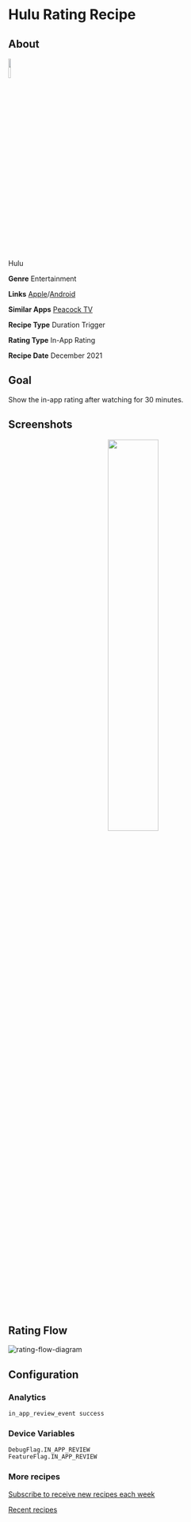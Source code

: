 # Hulu Rating Recipe

## About

<img src='https://play-lh.googleusercontent.com/4whGAVjZGrrlNxzheKAfBXrxggtyAb4euWLeQI8fDfVfdnFEZjE0DZTJ8DKoh64pqcIa=s360' width='10%'>

Hulu

**Genre** Entertainment

**Links** [Apple](https://apps.apple.com/us/app/hulu-watch-tv-series-movies/id376510438)/[Android](https://play.google.com/store/apps/details?id=com.hulu.plus)

**Similar Apps** [Peacock TV](https://ratingrecipes.com/apps/peacock)

**Recipe Type** Duration Trigger

**Rating Type** In-App Rating

**Recipe Date** December 2021

## Goal
Show the in-app rating after watching for 30 minutes.

## Screenshots
<p align="center">
<img src='https://user-images.githubusercontent.com/140911/145857993-de9158b6-0341-4d79-b50f-e7ce0acc5cb6.jpg' width='45%'>
</p>

## Rating Flow
![rating-flow-diagram](https://www.plantuml.com/plantuml/proxy?]fmt=svg&src=https://raw.githubusercontent.com/ratingrecipes/ratingrecipes/master/apps/hulu/flow.iuml)

## Configuration

### Analytics
```
in_app_review_event success
```

### Device Variables
```
DebugFlag.IN_APP_REVIEW
FeatureFlag.IN_APP_REVIEW
```

### More recipes

[Subscribe to receive new recipes each week](https://newsletter.ratingrecipes.com/)

[Recent recipes](https://ratingrecipes.com)
